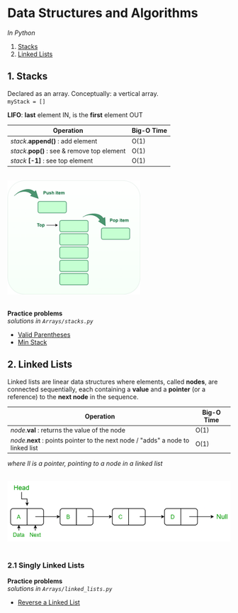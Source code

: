 # Data Structures and Algorithms 

*In Python*

1.  [Stacks](#1-stacks)
1.  [Linked Lists](#2-linked-lists)



## 1. Stacks
Declared as an array. Conceptually: a vertical array. <br>
`myStack = []`

**LIFO**: **last** element IN, is the **first** element OUT


| Operation | Big-O Time |
|----------|----------|
| *stack*.**append()**  : add element                  | O(1)   | 
| *stack*.**pop()**   :  see & remove top element    | O(1)   |
| *stack* **[-1]**  : see top element                           | O(1)   |

<br>
<img src="../../assets/ML_Interviews/DSA/1-stack.png" alt="stack" width="300" height="auto">
<br>
<br>

**Practice problems**<br>
*solutions in `Arrays/stacks.py`*
- [Valid Parentheses](https://leetcode.com/problems/valid-parentheses/)
- [Min Stack](https://leetcode.com/problems/min-stack/description/)


## 2. Linked Lists

Linked lists are linear data structures where elements, called **nodes**, are connected sequentially, each containing a **value** and a **pointer** (or a reference) to the **next node** in the sequence.


| Operation                            | Big-O Time |
|---------------------------------------|------------|
| *node*.**val** : returns the value of the node | O(1)       |
| *node*.**next** : points pointer to the next node / "adds" a node to linked list | O(1)       |


*where ll is a pointer, pointing to a node in a linked list*

<br>
<img src="../../assets/ML_Interviews/DSA/2-ll.png" alt="stack" width="700" height="auto">
<br>
<br>


### 2.1 Singly Linked Lists

**Practice problems**<br>
*solutions in `Arrays/linked_lists.py`*
- [Reverse a Linked List](https://leetcode.com/problems/reverse-linked-list/description/)
